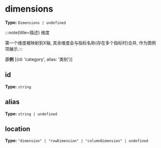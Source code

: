 # dimensions

**Type:** `Dimensions | undefined`

:::note{title=描述}
维度



第一个维度被映射到X轴, 其余维度会与指标名称(存在多个指标时)合并, 作为图例项展示.:::

**示例**
[{id: 'category', alias: '类别'}]



## id

**Type:** `string`

## alias

**Type:** `string | undefined`

## location

**Type:** `"dimension" | "rowDimension" | "columnDimension" | undefined`

